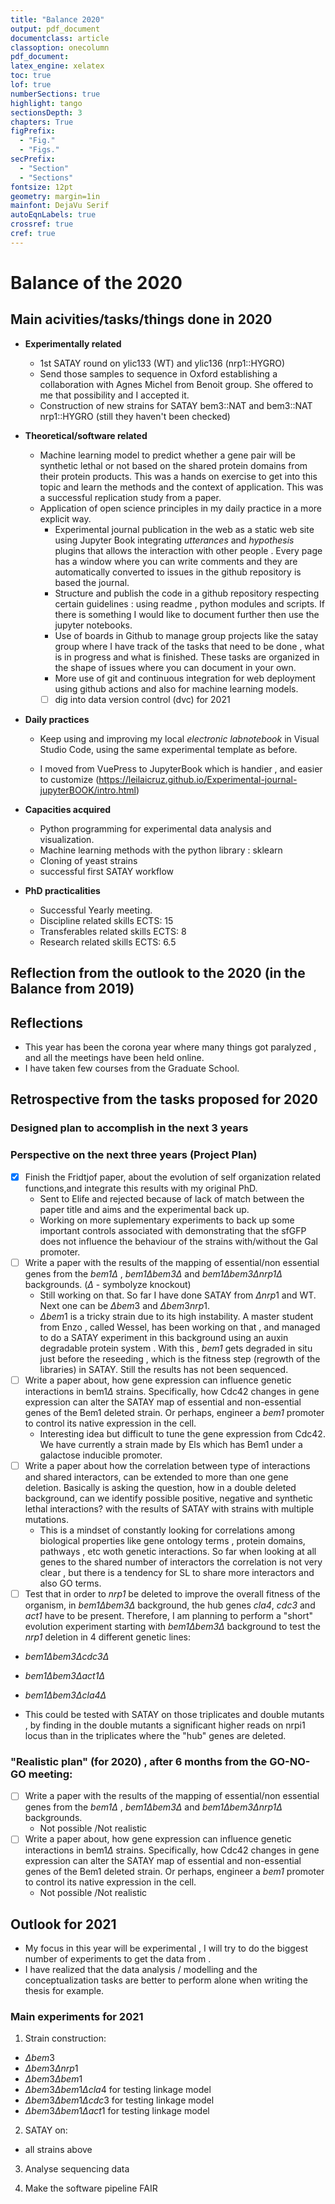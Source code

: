 ```yaml
---
title: "Balance 2020"
output: pdf_document
documentclass: article
classoption: onecolumn
pdf_document:
latex_engine: xelatex
toc: true
lof: true
numberSections: true
highlight: tango
sectionsDepth: 3
chapters: True
figPrefix:
  - "Fig."
  - "Figs."
secPrefix:
  - "Section"
  - "Sections"
fontsize: 12pt
geometry: margin=1in
mainfont: DejaVu Serif
autoEqnLabels: true
crossref: true
cref: true
---
```


# Balance of the 2020


## Main acivities/tasks/things done in 2020

- **Experimentally related**
  - 1st SATAY round on ylic133 (WT) and ylic136 (nrp1::HYGRO)
  - Send those samples to sequence in Oxford establishing a collaboration with Agnes Michel from Benoit group. She offered to me that possibility and I accepted it. 
  - Construction of new strains for SATAY bem3::NAT and bem3::NAT nrp1::HYGRO (still they haven't been checked)
- **Theoretical/software related**
  - Machine learning model to predict whether a gene pair will be synthetic lethal or not based on the shared protein domains from their protein products. This was a hands on exercise to get into this topic and learn the methods and the context of application. This was a successful replication study from a paper.  
  - Application of open science principles in my daily practice in a more explicit way.
    - Experimental journal publication in the web as a static web site using Jupyter Book integrating *utterances* and *hypothesis* plugins that allows the interaction with other people . Every page has a window where you can write comments and they are automatically converted to issues in the github repository is based the journal. 
    - Structure and publish the code in a github repository respecting  certain guidelines : using readme , python modules and scripts. If there is something I would like to document further then use the jupyter notebooks. 
    - Use of boards in Github to manage group projects like the satay group where I have track of the tasks that need to be done , what is in progress and what is finished. These tasks are organized in the shape of issues where you can document in your own. 
    - More use of git and continuous integration for web deployment using github actions and also for machine learning models. 
    - [ ] dig into data version control (dvc) for 2021
- **Daily practices**
  - Keep using and improving my local *electronic labnotebook* in Visual Studio Code, using the same experimental template as before. 
    
  - I moved from VuePress to JupyterBook which is handier , and easier to customize (https://leilaicruz.github.io/Experimental-journal-jupyterBOOK/intro.html)
 
- **Capacities acquired**
  - Python programming for experimental data analysis and visualization.
  - Machine learning methods with the python library : sklearn
  - Cloning of yeast strains
  - successful first SATAY workflow 
  
- **PhD practicalities**
  - Successful Yearly meeting. 
  - Discipline related skills ECTS: 15
  - Transferables related skills ECTS: 8
  - Research related skills ECTS: 6.5

## Reflection from the outlook to the 2020 (in the Balance from 2019)



## Reflections

- This year has been the corona year where many things got paralyzed , and all the meetings have been held online. 
- I have taken few courses from the Graduate School. 

## Retrospective from the tasks proposed for 2020 

### Designed plan to accomplish in the next 3 years
### Perspective on the next three years (Project Plan)
- [x] Finish the Fridtjof paper, about the evolution of self organization related functions,and integrate this results with my original PhD.
    - Sent to Elife and rejected because of lack of match between the paper title and aims and the experimental back up. 
    - Working on more suplementary experiments to back up some important controls associated with demonstrating that the sfGFP does not influence the behaviour of the strains with/without the Gal promoter.
- [ ] Write a paper with the results of the mapping of essential/non essential genes from the *bem1$\Delta$* , *bem1$\Delta$bem3$\Delta$* and *bem1$\Delta$bem3$\Delta$nrp1$\Delta$* backgrounds. ($\Delta$ - symbolyze knockout)
  - Still working on that. So far I have done SATAY from $\Delta nrp1$ and WT. Next one can be $\Delta bem3$ and $\Delta bem3nrp1$.
  - $\Delta bem1$ is a tricky strain due to its high instability. A master student from Enzo , called Wessel, has been working on that , and managed to do a SATAY experiment in this background using an auxin degradable protein system . With this , *bem1* gets degraded in situ just before the reseeding , which is the fitness step (regrowth of the libraries) in SATAY. Still the results has not been sequenced.
- [ ] Write a paper about, how gene expression can influence genetic interactions in bem1$\Delta$ strains. Specifically, how Cdc42 changes in gene expression  can alter the SATAY map of essential and non-essential genes of the Bem1 deleted strain. Or perhaps, engineer a *bem1* promoter to control its native expression in the cell.
  - Interesting idea but difficult to tune the gene expression from Cdc42. We have currently a strain made by Els which has Bem1 under a galactose inducible promoter.
- [ ] Write a paper about how the  correlation between type of interactions and shared interactors, can be extended to more than one gene deletion. Basically is asking the question, how in a double deleted background, can we identify possible positive, negative and synthetic lethal interactions? with the results of SATAY with strains with multiple mutations.
    - This is a mindset of constantly looking for correlations among biological properties like gene ontology terms , protein domains, pathways , etc woth genetic interactions. So far when looking at all genes to the shared number of interactors the correlation is not very clear , but there is a tendency for SL to share more interactors and also GO terms.
- [ ] Test that in order to *nrp1*  be deleted to improve the overall fitness of the organism, in *bem1$\Delta$bem3$\Delta$* background, the hub genes *cla4*, *cdc3* and *act1* have to be present. Therefore, I am planning to perform a "short" evolution experiment starting with *bem1$\Delta$bem3$\Delta$* background to test the *nrp1* deletion in 4 different genetic lines:

-  *bem1$\Delta$bem3$\Delta$cdc3$\Delta$*
-  *bem1$\Delta$bem3$\Delta$act1$\Delta$*
-  *bem1$\Delta$bem3$\Delta$cla4$\Delta$*

  - This could be tested with SATAY on those triplicates and double mutants , by finding in the double mutants a significant higher reads on nrpi1 locus than in the triplicates where the "hub" genes are deleted. 

### "Realistic plan" (for 2020) , after 6 months from the GO-NO-GO meeting:
- [ ] Write a paper with the results of the mapping of essential/non essential genes from the *bem1$\Delta$* , *bem1$\Delta$bem3$\Delta$* and *bem1$\Delta$bem3$\Delta$nrp1$\Delta$* backgrounds.
  - Not possible /Not realistic 
- [ ] Write a paper about, how gene expression can influence genetic interactions in bem1$\Delta$ strains. Specifically, how Cdc42 changes in gene expression  can alter the SATAY map of essential and non-essential genes of the Bem1 deleted strain. Or perhaps, engineer a *bem1* promoter to control its native expression in the cell.
  -  Not possible /Not realistic 


## Outlook for 2021

- My focus in this year will be experimental , I will try to do the biggest number of experiments to get the data from . 
- I have realized that the data analysis / modelling and the conceptualization tasks are better to perform alone when writing the thesis for example. 

### Main experiments for 2021

1. Strain construction:
  - $\Delta bem3$
  - $\Delta bem3\Delta nrp1$
  - $\Delta bem3\Delta bem1$
  - $\Delta bem3\Delta bem1\Delta cla4$ for testing linkage model
  - $\Delta bem3\Delta bem1\Delta cdc3$ for testing linkage model
  - $\Delta bem3\Delta bem1\Delta act1$ for testing linkage model

2. SATAY on:
  - all strains above

3. Analyse sequencing data

4. Make the software pipeline FAIR 
